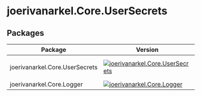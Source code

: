 # joerivanarkel.Core.UserSecrets

## Packages
| Package | Version | Description |
| --- | --- | --- |
| joerivanarkel.Core.UserSecrets | [![joerivanarkel.Core.UserSecrets](https://img.shields.io/nuget/v/joerivanarkel.Core.UserSecrets.svg)](https://www.nuget.org/packages/joerivanarkel.Core.UserSecrets/) | This package is a simple wrapper around the [Microsoft.Extensions.Configuration.UserSecrets](https://www.nuget.org/packages/Microsoft.Extensions.Configuration.UserSecrets/) package. |
| joerivanarkel.Core.Logger | [![joerivanarkel.Core.Logger](https://img.shields.io/nuget/v/joerivanarkel.Core.Logger.svg)](https://www.nuget.org/packages/joerivanarkel.Core.Logger/) | |


